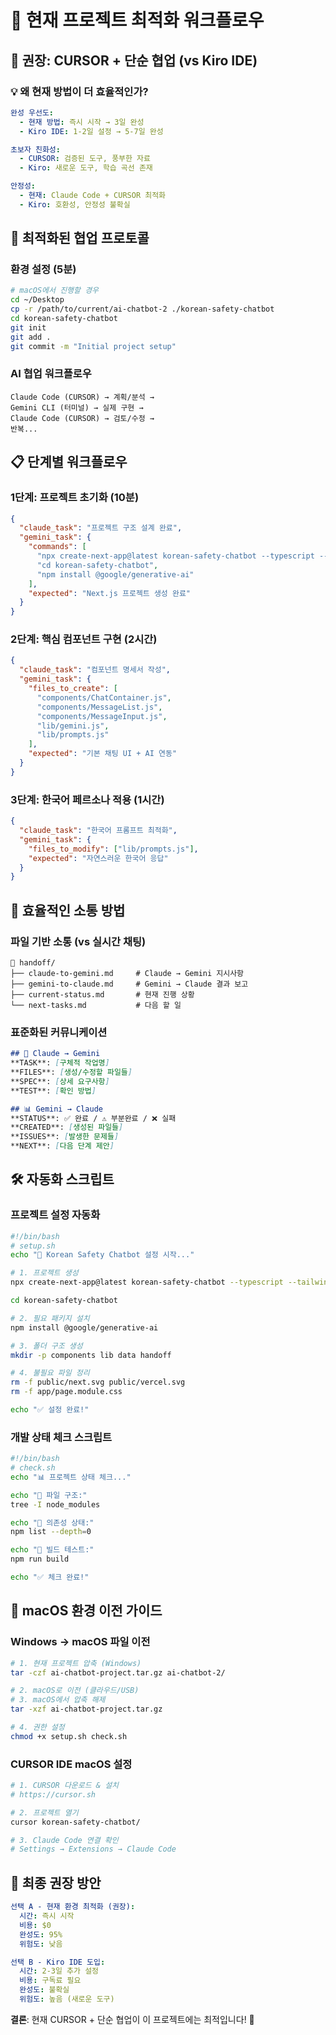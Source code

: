 # 🎯 현재 프로젝트 최적화 워크플로우

## 🚀 **권장: CURSOR + 단순 협업 (vs Kiro IDE)**

### 💡 **왜 현재 방법이 더 효율적인가?**

```yaml
완성 우선도:
  - 현재 방법: 즉시 시작 → 3일 완성
  - Kiro IDE: 1-2일 설정 → 5-7일 완성

초보자 친화성:
  - CURSOR: 검증된 도구, 풍부한 자료
  - Kiro: 새로운 도구, 학습 곡선 존재

안정성:
  - 현재: Claude Code + CURSOR 최적화
  - Kiro: 호환성, 안정성 불확실
```

## 🔧 **최적화된 협업 프로토콜**

### **환경 설정 (5분)**
```bash
# macOS에서 진행할 경우
cd ~/Desktop
cp -r /path/to/current/ai-chatbot-2 ./korean-safety-chatbot
cd korean-safety-chatbot
git init
git add .
git commit -m "Initial project setup"
```

### **AI 협업 워크플로우**
```mermaid
Claude Code (CURSOR) → 계획/분석 → 
Gemini CLI (터미널) → 실제 구현 →
Claude Code (CURSOR) → 검토/수정 →
반복...
```

## 📋 **단계별 워크플로우**

### **1단계: 프로젝트 초기화 (10분)**
```json
{
  "claude_task": "프로젝트 구조 설계 완료",
  "gemini_task": {
    "commands": [
      "npx create-next-app@latest korean-safety-chatbot --typescript --tailwind",
      "cd korean-safety-chatbot",
      "npm install @google/generative-ai"
    ],
    "expected": "Next.js 프로젝트 생성 완료"
  }
}
```

### **2단계: 핵심 컴포넌트 구현 (2시간)**
```json
{
  "claude_task": "컴포넌트 명세서 작성",
  "gemini_task": {
    "files_to_create": [
      "components/ChatContainer.js",
      "components/MessageList.js", 
      "components/MessageInput.js",
      "lib/gemini.js",
      "lib/prompts.js"
    ],
    "expected": "기본 채팅 UI + AI 연동"
  }
}
```

### **3단계: 한국어 페르소나 적용 (1시간)**
```json
{
  "claude_task": "한국어 프롬프트 최적화",
  "gemini_task": {
    "files_to_modify": ["lib/prompts.js"],
    "expected": "자연스러운 한국어 응답"
  }
}
```

## 🔄 **효율적인 소통 방법**

### **파일 기반 소통 (vs 실시간 채팅)**
```
📁 handoff/
├── claude-to-gemini.md     # Claude → Gemini 지시사항
├── gemini-to-claude.md     # Gemini → Claude 결과 보고
├── current-status.md       # 현재 진행 상황
└── next-tasks.md           # 다음 할 일
```

### **표준화된 커뮤니케이션**
```markdown
## 🎯 Claude → Gemini
**TASK**: [구체적 작업명]
**FILES**: [생성/수정할 파일들]
**SPEC**: [상세 요구사항]
**TEST**: [확인 방법]

## 📊 Gemini → Claude  
**STATUS**: ✅ 완료 / ⚠️ 부분완료 / ❌ 실패
**CREATED**: [생성된 파일들]
**ISSUES**: [발생한 문제들]
**NEXT**: [다음 단계 제안]
```

## 🛠️ **자동화 스크립트**

### **프로젝트 설정 자동화**
```bash
#!/bin/bash
# setup.sh
echo "🚀 Korean Safety Chatbot 설정 시작..."

# 1. 프로젝트 생성
npx create-next-app@latest korean-safety-chatbot --typescript --tailwind --eslint --app

cd korean-safety-chatbot

# 2. 필요 패키지 설치
npm install @google/generative-ai

# 3. 폴더 구조 생성  
mkdir -p components lib data handoff

# 4. 불필요 파일 정리
rm -f public/next.svg public/vercel.svg
rm -f app/page.module.css

echo "✅ 설정 완료!"
```

### **개발 상태 체크 스크립트**
```bash
#!/bin/bash  
# check.sh
echo "📊 프로젝트 상태 체크..."

echo "📁 파일 구조:"
tree -I node_modules

echo "🔧 의존성 상태:"
npm list --depth=0

echo "🚀 빌드 테스트:"
npm run build

echo "✅ 체크 완료!"
```

## 📱 **macOS 환경 이전 가이드**

### **Windows → macOS 파일 이전**
```bash
# 1. 현재 프로젝트 압축 (Windows)
tar -czf ai-chatbot-project.tar.gz ai-chatbot-2/

# 2. macOS로 이전 (클라우드/USB)
# 3. macOS에서 압축 해제
tar -xzf ai-chatbot-project.tar.gz

# 4. 권한 설정
chmod +x setup.sh check.sh
```

### **CURSOR IDE macOS 설정**
```bash
# 1. CURSOR 다운로드 & 설치
# https://cursor.sh

# 2. 프로젝트 열기
cursor korean-safety-chatbot/

# 3. Claude Code 연결 확인
# Settings → Extensions → Claude Code
```

## 🎯 **최종 권장 방안**

```yaml
선택 A - 현재 환경 최적화 (권장):
  시간: 즉시 시작
  비용: $0
  완성도: 95%
  위험도: 낮음

선택 B - Kiro IDE 도입:
  시간: 2-3일 추가 설정
  비용: 구독료 필요  
  완성도: 불확실
  위험도: 높음 (새로운 도구)
```

**결론**: 현재 CURSOR + 단순 협업이 이 프로젝트에는 최적입니다! 🎯